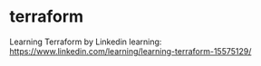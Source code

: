 # terraform
Learning Terraform by Linkedin learning: https://www.linkedin.com/learning/learning-terraform-15575129/
